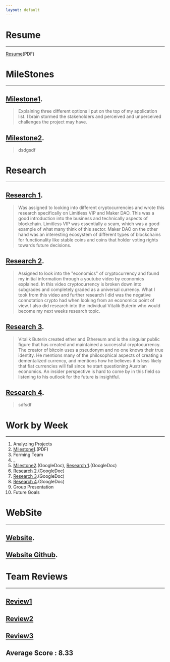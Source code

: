 ```yaml
---
layout: default
---
```



# Resume
* * *
[Resume](./Resume.pdf)(PDF)





# MileStones
* * *

## [Milestone1](./Milestone1.pdf).

>Explaining three different options I put on the top of my application
>list. I brain stormed the stakeholders and perceived and unperceived
>challenges the project may have.

## [Milestone2](./Milestone2.pdf).

>dsdgsdf



# Research
* * *

## [Research 1](./research1.pdf).

>Was assigned to looking into different cryptocurrencies and wrote this research
> specifically on Limitless VIP and Maker DAO. This was a good introduction
> into the business and technically aspects of blockchain. Limitless VIP was
> essentially a scam, which was a good example of what many think of this
> sector. Maker DAO on the other hand was an interesting ecosystem of different
> types of blockchains for functionality like stable coins and coins that holder
> voting rights towards future decisions.

## [Research 2](./research2.pdf).

>Assigned to look into the "economics" of cryptocurrency and found my initial
> information through a youtube video by economics explained. In this video
> cryptocurrency is broken down into subgrades and completely graded as a
> universal currency. What I took from this video and further research I did
> was the negative connotation crypto had when looking from an economics point
> of view.
> I also did research into the individual Vitalik Buterin who would become my
> next weeks research topic.

## [Research 3](./research3.pdf).

>Vitalik Buterin created ether and Ethereum and is the singular public figure
> that has created and maintained a successful cryptocurrency. The creator of
> bitcoin uses a pseudonym and no one knows their true identity. He mentions
> many of the philosophical aspects of creating a dementalized currency, and
> mentions how he believes it is less likely that fiat currencies will fail
> since he start questioning Austrian economics. An insider perspective is
> hard to come by in this field so listening to his outlook for the future
> is insightful.

## [Research 4](./research4.pdf).

>sdfsdf


# Work by Week
* * *

1.  Analyzing Projects
2.  [Milestone1](./Milestone1.pdf).(PDF)
3.  Forming Team
4.  _
5.  [Milestone2](https://docs.google.com/document/d/1B82dB6rPXMC3dKqDq5iS3Ek_2H6csvGiNURLtLO_BuQ/edit?usp=sharing).(GoogleDoc), [Research 1](https://docs.google.com/document/d/1z40uNi9uEBOa_cpkDZtH6WBWq85awPQIfwilGruqMTA/edit?usp=sharing).(GoogleDoc)
6.  [Research 2](https://docs.google.com/document/d/1tJAkROWImookej_sDUiQ6TN6QDxwqbNeyRH02KlGsuA/edit?usp=sharing).(GoogleDoc)
7.  [Research 3](https://docs.google.com/document/d/1I_m_I4wJfTXYx8keZge_PhEK2N35kuvvpB799RRqFIk/edit?usp=sharing).(GoogleDoc)
8.  [Research 4](https://docs.google.com/document/d/1HD53NVPIw9FPdlVEj7f-Obwp94ozukaTGKnWgrsyou0/edit?usp=sharing).(GoogleDoc)
9.  Group Presentation
10. Future Goals


# WebSite
* * *

## [Website](http://zephyr-dev.herokuapp.com/).

## [Website Github](https://github.com/ZephyrNanotransaction/Nanotransaction_Website).


# Team Reviews
* * *

## [Review1](./Lester_survey.pdf)

## [Review2](./Eric_Lester_Critique.pdf)

## [Review3](./EL_Peer_Review_KE.pdf)

## Average Score : 8.33
